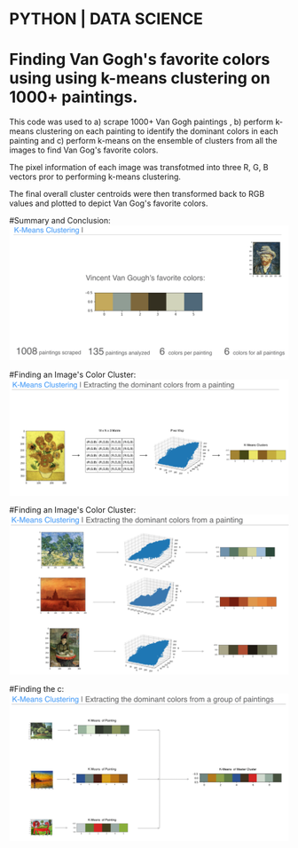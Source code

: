# PYTHON | DATA SCIENCE

# Finding Van Gogh's favorite colors using using k-means clustering on 1000+ paintings.

This code was used to a) scrape 1000+ Van Gogh paintings , b)  perform k-means clustering on each painting to identify the dominant colors in each painting and c) perform k-means on the ensemble of clusters from all the images to find Van Gog's favorite colors.

The pixel information of each image was transfotmed into three R, G, B vectors pror to performing k-means clustering. 

The final overall cluster centroids were then transformed back to RGB values and plotted to depict Van Gog's favorite colors.


#Summary and Conclusion:
![Results Image](https://github.com/fedevillalp/imagecolorclusters/blob/master/picture1.png)

#Finding an Image's Color Cluster:
![Results Image](https://github.com/fedevillalp/imagecolorclusters/blob/master/picture2.png)

#Finding an Image's Color Cluster:
![Results Image](https://github.com/fedevillalp/imagecolorclusters/blob/master/picture3.png)

#Finding the c:
![Results Image](https://github.com/fedevillalp/imagecolorclusters/blob/master/picture4.png)


